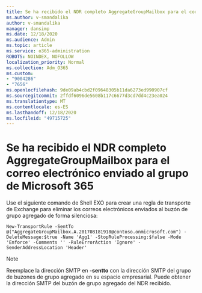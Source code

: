 ```yaml
---
title: Se ha recibido el NDR completo AggregateGroupMailbox para el correo electrónico enviado al grupo de Microsoft 365
ms.author: v-smandalika
author: v-smandalika
manager: dansimp
ms.date: 12/18/2020
ms.audience: Admin
ms.topic: article
ms.service: o365-administration
ROBOTS: NOINDEX, NOFOLLOW
localization_priority: Normal
ms.collection: Adm_O365
ms.custom:
- "9004286"
- "7656"
ms.openlocfilehash: 9de09ab4cbd2f09648305b11da6273ed990907cf
ms.sourcegitcommit: 2ffdf6096de5608b117c6677d3cd7dd4c23ea024
ms.translationtype: MT
ms.contentlocale: es-ES
ms.lasthandoff: 12/18/2020
ms.locfileid: "49715725"
---
```

# <a name="aggregategroupmailbox-full-ndr-received-for-email-sent-to-microsoft-365-group"></a>Se ha recibido el NDR completo AggregateGroupMailbox para el correo electrónico enviado al grupo de Microsoft 365

Use el siguiente comando de Shell EXO para crear una regla de transporte de Exchange para eliminar los correos electrónicos enviados al buzón de grupo agregado de forma silenciosa:

`New-TransportRule -SentTo @("AggregateGroupMailbox.A.201708181918@contoso.onmicrosoft.com") -DeleteMessage:$true -Name 'Agg1' -StopRuleProcessing:$false -Mode 'Enforce' -Comments '' -RuleErrorAction 'Ignore' -SenderAddressLocation 'Header'`

> [!NOTE]
> Reemplace la dirección SMTP en **-sentto** con la dirección SMTP del grupo de buzones de grupo agregado en su espacio empresarial. Puede obtener la dirección SMTP del buzón de grupo agregado del NDR recibido.



